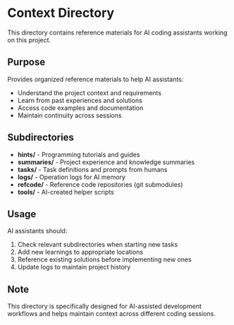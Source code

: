 # Context Directory

This directory contains reference materials for AI coding assistants working on this project.

## Purpose

Provides organized reference materials to help AI assistants:
- Understand the project context and requirements
- Learn from past experiences and solutions
- Access code examples and documentation
- Maintain continuity across sessions

## Subdirectories

- **hints/** - Programming tutorials and guides
- **summaries/** - Project experience and knowledge summaries
- **tasks/** - Task definitions and prompts from humans
- **logs/** - Operation logs for AI memory
- **refcode/** - Reference code repositories (git submodules)
- **tools/** - AI-created helper scripts

## Usage

AI assistants should:
1. Check relevant subdirectories when starting new tasks
2. Add new learnings to appropriate locations
3. Reference existing solutions before implementing new ones
4. Update logs to maintain project history

## Note

This directory is specifically designed for AI-assisted development workflows and helps maintain context across different coding sessions.